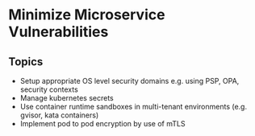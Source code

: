 # Minimize Microservice Vulnerabilities

## Topics

* Setup appropriate OS level security domains e.g. using PSP, OPA, security contexts
* Manage kubernetes secrets
* Use container runtime sandboxes in multi-tenant environments (e.g. gvisor, kata containers)
* Implement pod to pod encryption by use of mTLS
